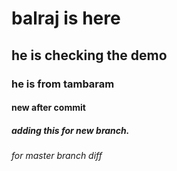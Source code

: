 # balraj is here
## he is checking the demo
### he is from tambaram

#### new after commit

##### adding this for new branch.

###### for master branch diff